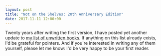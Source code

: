 ```yaml
---
layout: post
title: "Not on the Shelves: 20th Anniversary Edition"
date: 2017-11-11 12:00:00
---
```


Twenty years after writing the first version,
I have posted yet another update to
[my list of unwritten books]({{site.github.url}}/ideas/).
If anything on this list already exists,
I'd be grateful for pointers.
And if you're interested in writing any of them yourself,
please let me know:
I'd be very happy to be your first reader.
